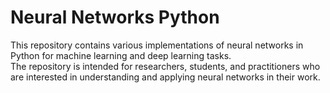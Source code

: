 # Neural Networks Python
This repository contains various implementations of neural networks in Python for machine learning and deep learning tasks.<br>
The repository is intended for researchers, students, and practitioners who are interested in understanding and applying neural networks in their work.
